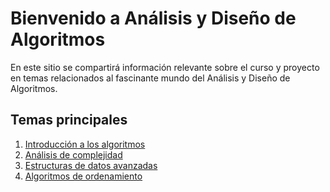 # Bienvenido a Análisis y Diseño de Algoritmos

En este sitio se compartirá información relevante sobre el curso y proyecto en temas relacionados al fascinante mundo del Análisis y Diseño de Algoritmos.

## Temas principales

1. [Introducción a los algoritmos](./temas/introduccion.md)
2. [Análisis de complejidad](./temas/complejidad.md)
3. [Estructuras de datos avanzadas](./temas/estructuras-datos.md)
4. [Algoritmos de ordenamiento](./temas/ordenamiento.md)
